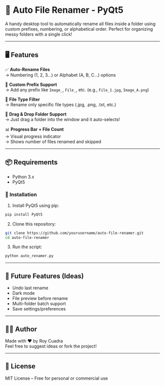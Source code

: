 
# 📁 Auto File Renamer - PyQt5

A handy desktop tool to automatically rename all files inside a folder using custom prefixes, numbering, or alphabetical order. Perfect for organizing messy folders with a single click!

---

## 🖥 Features

✅ **Auto-Rename Files**  
→ Numbering (1, 2, 3...) or Alphabet (A, B, C...) options

📝 **Custom Prefix Support**  
→ Add any prefix like `Image_`, `File_`, etc. (e.g., `File_1.jpg`, `Image_A.png`)

🎯 **File Type Filter**  
→ Rename only specific file types (.jpg, .png, .txt, etc.)

🧲 **Drag & Drop Folder Support**  
→ Just drag a folder into the window and it auto-selects!

📊 **Progress Bar + File Count**  
→ Visual progress indicator  
→ Shows number of files renamed and skipped

---

## 📦 Requirements

- Python 3.x  
- PyQt5

### 🔧 Installation

1. Install PyQt5 using pip:
```bash
pip install PyQt5
```

2. Clone this repository:
```bash
git clone https://github.com/yourusername/auto-file-renamer.git
cd auto-file-renamer
```

3. Run the script:
```bash
python auto_renamer.py
```

---

## 🔧 Future Features (Ideas)

- Undo last rename  
- Dark mode  
- File preview before rename  
- Multi-folder batch support  
- Save settings/preferences

---

## 👨‍💻 Author

Made with ❤️ by Roy Cuadra  
Feel free to suggest ideas or fork the project!

---

## 📄 License

MIT License – Free for personal or commercial use
